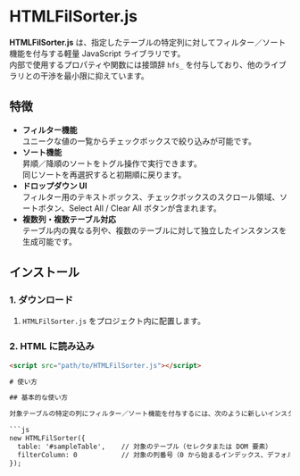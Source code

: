 # HTMLFilSorter.js

**HTMLFilSorter.js** は、指定したテーブルの特定列に対してフィルター／ソート機能を付与する軽量 JavaScript ライブラリです。  
内部で使用するプロパティや関数には接頭辞 `hfs_` を付与しており、他のライブラリとの干渉を最小限に抑えています。

## 特徴

- **フィルター機能**  
  ユニークな値の一覧からチェックボックスで絞り込みが可能です。
- **ソート機能**  
  昇順／降順のソートをトグル操作で実行できます。  
  同じソートを再選択すると初期順に戻ります。
- **ドロップダウン UI**  
  フィルター用のテキストボックス、チェックボックスのスクロール領域、ソートボタン、Select All / Clear All ボタンが含まれます。
- **複数列・複数テーブル対応**  
  テーブル内の異なる列や、複数のテーブルに対して独立したインスタンスを生成可能です。

## インストール

### 1. ダウンロード

1. `HTMLFilSorter.js` をプロジェクト内に配置します。

### 2. HTML に読み込み

```html
<script src="path/to/HTMLFilSorter.js"></script>

# 使い方

## 基本的な使い方

対象テーブルの特定の列にフィルター／ソート機能を付与するには、次のように新しいインスタンスを生成します。

```js
new HTMLFilSorter({
  table: '#sampleTable',    // 対象のテーブル（セレクタまたは DOM 要素）
  filterColumn: 0           // 対象の列番号（0 から始まるインデックス、デフォルトは 0）
});
